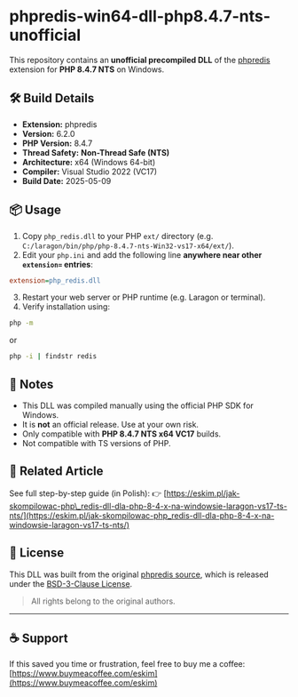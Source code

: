 # phpredis-win64-dll-php8.4.7-nts-unofficial

This repository contains an **unofficial precompiled DLL** of the [phpredis](https://github.com/phpredis/phpredis) extension for **PHP 8.4.7 NTS** on Windows.

## 🛠 Build Details

* **Extension:** phpredis
* **Version:** 6.2.0
* **PHP Version:** 8.4.7
* **Thread Safety:** **Non-Thread Safe (NTS)**
* **Architecture:** x64 (Windows 64-bit)
* **Compiler:** Visual Studio 2022 (VC17)
* **Build Date:** 2025-05-09

## 📦 Usage

1. Copy `php_redis.dll` to your PHP `ext/` directory (e.g. `C:/laragon/bin/php/php-8.4.7-nts-Win32-vs17-x64/ext/`).
2. Edit your `php.ini` and add the following line **anywhere near other `extension=` entries**:

```ini
extension=php_redis.dll
```

3. Restart your web server or PHP runtime (e.g. Laragon or terminal).
4. Verify installation using:

```bash
php -m
```

or

```bash
php -i | findstr redis
```

## 📌 Notes

* This DLL was compiled manually using the official PHP SDK for Windows.
* It is **not** an official release. Use at your own risk.
* Only compatible with **PHP 8.4.7 NTS x64 VC17** builds.
* Not compatible with TS versions of PHP.

## 📖 Related Article

See full step-by-step guide (in Polish):
👉 [https://eskim.pl/jak-skompilowac-php\_redis-dll-dla-php-8-4-x-na-windowsie-laragon-vs17-ts-nts/](https://eskim.pl/jak-skompilowac-php_redis-dll-dla-php-8-4-x-na-windowsie-laragon-vs17-ts-nts/)

## 📄 License

This DLL was built from the original [phpredis source](https://github.com/phpredis/phpredis), which is released under the [BSD-3-Clause License](https://opensource.org/licenses/BSD-3-Clause).

> All rights belong to the original authors.

---

## ☕ Support

If this saved you time or frustration, feel free to buy me a coffee:
[https://www.buymeacoffee.com/eskim](https://www.buymeacoffee.com/eskim)
